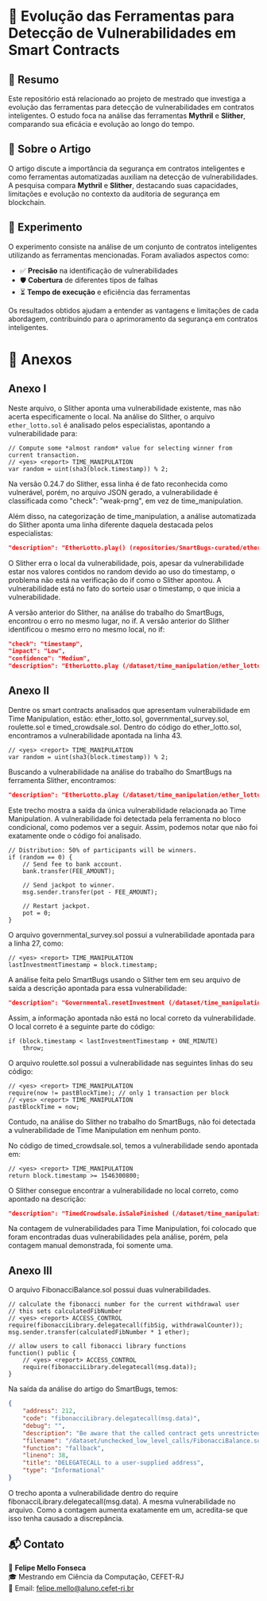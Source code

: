 # 📌 Evolução das Ferramentas para Detecção de Vulnerabilidades em Smart Contracts

## 📖 Resumo

Este repositório está relacionado ao projeto de mestrado que investiga a evolução das ferramentas para detecção de vulnerabilidades em contratos inteligentes. O estudo foca na análise das ferramentas **Mythril** e **Slither**, comparando sua eficácia e evolução ao longo do tempo.

## 📝 Sobre o Artigo

O artigo discute a importância da segurança em contratos inteligentes e como ferramentas automatizadas auxiliam na detecção de vulnerabilidades. A pesquisa compara **Mythril** e **Slither**, destacando suas capacidades, limitações e evolução no contexto da auditoria de segurança em blockchain.

## 🔬 Experimento

O experimento consiste na análise de um conjunto de contratos inteligentes utilizando as ferramentas mencionadas. Foram avaliados aspectos como:

- ✅ **Precisão** na identificação de vulnerabilidades
- 🛡️ **Cobertura** de diferentes tipos de falhas
- ⏳ **Tempo de execução** e eficiência das ferramentas

Os resultados obtidos ajudam a entender as vantagens e limitações de cada abordagem, contribuindo para o aprimoramento da segurança em contratos inteligentes.


# 📑 Anexos

## Anexo I


Neste arquivo, o Slither aponta uma vulnerabilidade existente, mas não acerta especificamente o local. Na análise do Slither, o arquivo `ether_lotto.sol` é analisado pelos especialistas, apontando a vulnerabilidade para:

```solidity
// Compute some *almost random* value for selecting winner from current transaction.
// <yes> <report> TIME_MANIPULATION
var random = uint(sha3(block.timestamp)) % 2;
```

Na versão 0.24.7 do Slither, essa linha é de fato reconhecida como vulnerável, porém, no arquivo JSON gerado, a vulnerabilidade é classificada como "check": "weak-prng", em vez de time_manipulation.

Além disso, na categorização de time_manipulation, a análise automatizada do Slither aponta uma linha diferente daquela destacada pelos especialistas:

```json
"description": "EtherLotto.play() (repositories/SmartBugs-curated/ether_lotto.sol#33-57) uses timestamp for comparisons\n\tDangerous comparisons:\n\t- random == 0 (repositories/SmartBugs-curated/ether_lotto.sol#46)\n",
```

O Slither erra o local da vulnerabilidade, pois, apesar da vulnerabilidade estar nos valores contidos no random devido ao uso do timestamp, o problema não está na verificação do if como o Slither apontou. A vulnerabilidade está no fato do sorteio usar o timestamp, o que inicia a vulnerabilidade.

A versão anterior do Slither, na análise do trabalho do SmartBugs, encontrou o erro no mesmo lugar, no if.
A versão anterior do Slither identificou o mesmo erro no mesmo local, no if:

```json
"check": "timestamp",
"impact": "Low",
"confidence": "Medium",
"description": "EtherLotto.play (/dataset/time_manipulation/ether_lotto.sol#33-57) uses timestamp for comparisons\n\tDangerous comparisons:\n\t- random == 0 (/dataset/time_manipulation/ether_lotto.sol#46-56)\n",
```
## Anexo II
Dentre os smart contracts analisados que apresentam vulnerabilidade em Time Manipulation, estão: ether_lotto.sol, governmental_survey.sol, roulette.sol e timed_crowdsale.sol. Dentro do código do ether_lotto.sol, encontramos a vulnerabilidade apontada na linha 43.

```solidity
// <yes> <report> TIME_MANIPULATION
var random = uint(sha3(block.timestamp)) % 2;
```
Buscando a vulnerabilidade na análise do trabalho do SmartBugs na ferramenta Slither, encontramos:

```json
"description": "EtherLotto.play (/dataset/time_manipulation/ether_lotto.sol#33-57) uses timestamp for comparisons\n\tDangerous comparisons:\n\t- random == 0 (/dataset/time_manipulation/ether_lotto.sol#46-56)\n",
```
Este trecho mostra a saída da única vulnerabilidade relacionada ao Time Manipulation. A vulnerabilidade foi detectada pela ferramenta no bloco condicional, como podemos ver a seguir. Assim, podemos notar que não foi exatamente onde o código foi analisado.

```solidity
// Distribution: 50% of participants will be winners.
if (random == 0) {
    // Send fee to bank account.
    bank.transfer(FEE_AMOUNT);

    // Send jackpot to winner.
    msg.sender.transfer(pot - FEE_AMOUNT);

    // Restart jackpot.
    pot = 0;
}

```
O arquivo governmental_survey.sol possui a vulnerabilidade apontada para a linha 27, como:

```solidity
// <yes> <report> TIME_MANIPULATION
lastInvestmentTimestamp = block.timestamp;
```
A análise feita pelo SmartBugs usando o Slither tem em seu arquivo de saída a descrição apontada para essa vulnerabilidade:

```json
"description": "Governmental.resetInvestment (/dataset/time_manipulation/governmental_survey.sol#30-40) uses timestamp for comparisons\n\tDangerous comparisons:\n\t- block.timestamp < lastInvestmentTimestamp + ONE_MINUTE (/dataset/time_manipulation/governmental_survey.sol#31-32)\n",
```
Assim, a informação apontada não está no local correto da vulnerabilidade. O local correto é a seguinte parte do código:

```solidity
if (block.timestamp < lastInvestmentTimestamp + ONE_MINUTE)
    throw;
```
O arquivo roulette.sol possui a vulnerabilidade nas seguintes linhas do seu código:

```solidity
// <yes> <report> TIME_MANIPULATION
require(now != pastBlockTime); // only 1 transaction per block
// <yes> <report> TIME_MANIPULATION
pastBlockTime = now;
```
Contudo, na análise do Slither no trabalho do SmartBugs, não foi detectada a vulnerabilidade de Time Manipulation em nenhum ponto.

No código de timed_crowdsale.sol, temos a vulnerabilidade sendo apontada em:

```solidity
// <yes> <report> TIME_MANIPULATION
return block.timestamp >= 1546300800;
```
O Slither consegue encontrar a vulnerabilidade no local correto, como apontado na descrição:

```json
"description": "TimedCrowdsale.isSaleFinished (/dataset/time_manipulation/timed_crowdsale.sol#11-14) uses timestamp for comparisons\n\tDangerous comparisons:\n\t- block.timestamp >= 1546300800 (/dataset/time_manipulation/timed_crowdsale.sol#13)\n",
```
Na contagem de vulnerabilidades para Time Manipulation, foi colocado que foram encontradas duas vulnerabilidades pela análise, porém, pela contagem manual demonstrada, foi somente uma.

## Anexo III

O arquivo FibonacciBalance.sol possui duas vulnerabilidades.

```solidity
// calculate the fibonacci number for the current withdrawal user
// this sets calculatedFibNumber
// <yes> <report> ACCESS_CONTROL
require(fibonacciLibrary.delegatecall(fibSig, withdrawalCounter));
msg.sender.transfer(calculatedFibNumber * 1 ether);
```
```solidity
// allow users to call fibonacci library functions
function() public {
    // <yes> <report> ACCESS_CONTROL
    require(fibonacciLibrary.delegatecall(msg.data));
}
```
Na saída da análise do artigo do SmartBugs, temos:
```json
{
    "address": 212,
    "code": "fibonacciLibrary.delegatecall(msg.data)",
    "debug": "",
    "description": "Be aware that the called contract gets unrestricted access to this contract's state.",
    "filename": "/dataset/unchecked_low_level_calls/FibonacciBalance.sol",
    "function": "fallback",
    "lineno": 38,
    "title": "DELEGATECALL to a user-supplied address",
    "type": "Informational"
}
```
O trecho aponta a vulnerabilidade dentro do require fibonacciLibrary.delegatecall(msg.data). A mesma vulnerabilidade no arquivo. Como a contagem aumenta exatamente em um, acredita-se que isso tenha causado a discrepância.

## 📬 Contato

👤 **Felipe Mello Fonseca**  
🎓 Mestrando em Ciência da Computação, CEFET-RJ  
📧 Email: felipe.mello@aluno.cefet-rj.br



